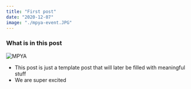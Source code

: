 ```yaml
---
title: "First post"
date: "2020-12-07"
image: "./mpya-event.JPG"
---
```


### What is in this post

![MPYA](./mpya-event.JPG)

- This post is just a template post that will later be filled with meaningful stuff
- We are super excited
